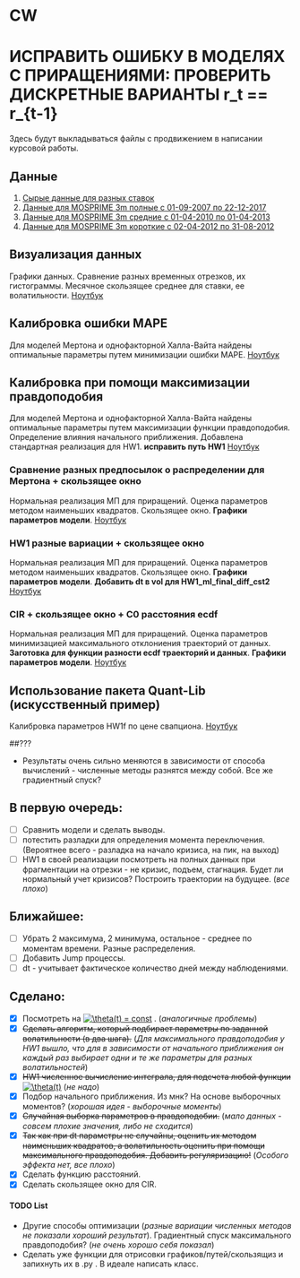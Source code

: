 # CW 
# ИСПРАВИТЬ ОШИБКУ В МОДЕЛЯХ С ПРИРАЩЕНИЯМИ: ПРОВЕРИТЬ ДИСКРЕТНЫЕ ВАРИАНТЫ r_t == r_{t-1}
Здесь будут выкладываться файлы с продвижением в написании курсовой работы.
## Данные
1) [Сырые данные для разных ставок](https://github.com/DESimakov/CW/blob/master/mosprime.csv) 
2) [Данные для MOSPRIME 3m полные с 01-09-2007 по 22-12-2017](https://github.com/DESimakov/CW/blob/master/mosprime3m.csv)
3) [Данные для MOSPRIME 3m средние с 01-04-2010 по 01-04-2013](https://github.com/DESimakov/CW/blob/master/mosprime3m_between.csv)
4) [Данные для MOSPRIME 3m короткие с 02-04-2012 по 31-08-2012](https://github.com/DESimakov/CW/blob/master/mosprime3m_short.csv)
## Визуализация данных
Графики данных. Сравнение разных временных отрезков, их гистограммы. Месячное скользящее среднее для ставки, ее волатильности. [Ноутбук](https://github.com/DESimakov/CW/blob/master/CW_data_and_visualisation.ipynb) 
## Калибровка ошибки MAPE
Для моделей Мертона и однофакторной Халла-Вайта найдены оптимальные параметры путем минимизации ошибки MAPE. [Ноутбук](https://github.com/DESimakov/CW/blob/master/CWm-calibration_MAPE.ipynb)
## Калибровка при помощи максимизации правдоподобия
Для моделей Мертона и однофакторной Халла-Вайта найдены оптимальные параметры путем максимизации функции правдоподобия. Определение влияния начального приближения. Добавлена стандартная реализация для HW1. **исправить путь HW1** [Ноутбук](https://github.com/DESimakov/CW/blob/master/CWm-calibration_ML.ipynb)
### Сравнение разных предпосылок о распределении для Мертона + скользящее окно
Нормальная реализация МП для приращений. Оценка параметров методом наименьших квадратов. Скользящее окно. **Графики параметров модели**. [Ноутбук](https://github.com/DESimakov/CW/blob/master/CW_Merton_OLS_and_Rolling.ipynb)

### HW1 разные вариации + скользящее окно
Нормальная реализация МП для приращений. Оценка параметров методом наименьших квадратов. Скользящее окно. **Графики параметров модели**. **Добавить dt в vol для HW1_ml_final_diff_cst2** [Ноутбук](https://github.com/DESimakov/CW/blob/master/CW_HW1_OLS+nonparametricmean+p0.ipynb)

### CIR + скользящее окно + C0 расстояния ecdf
Нормальная реализация МП для приращений. Оценка параметров минимизацией максимального отклониения траекторий от данных. **Заготовка для функции разности ecdf траекторий и данных**. **Графики параметров модели**. [Ноутбук](https://github.com/DESimakov/CW/blob/master/CW_CIR.ipynb )


## Использование пакета Quant-Lib (искусственный пример)
Калибровка параметров HW1f по цене свапциона. [Ноутбук](https://github.com/DESimakov/CW/blob/master/CW_QuantLib.ipynb)

##???
* Результаты очень сильно меняются в зависимости от способа вычислений - численные методы разнятся между собой. Все же градиентный спуск?

## В первую очередь:
- [ ] Сравнить модели и сделать выводы.
- [ ] потестить разладки для определения момента переключения. (Вероятнее всего - разладка на начало кризиса, на пик, на выход)
- [ ] HW1 в своей реализации посмотреть на полных данных при фрагментации на отрезки - не кризис, подъем, стагнация. Будет ли нормальный учет  кризисов? Построить траектории на будущее. (*все плохо*)

## Ближайшее:
- [ ] Убрать 2 максимума, 2 минимума, остальное - среднее по моментам времени. Разные распределения.
- [ ] Добавить Jump процессы.
- [ ] dt - учитывает фактическое количество дней между наблюдениями.

## Сделано:
- [x] Посмотреть на <a href="https://www.codecogs.com/eqnedit.php?latex=\theta(t)&space;=&space;const" target="_blank"><img src="https://latex.codecogs.com/gif.latex?\theta(t)&space;=&space;const" title="\theta(t) = const" /></a> . (*аналогичные проблемы*)
- [x] ~~Сделать алгоритм, который подбирает параметры по заданной волатильности (в два шага).~~ (*Для максимального правдоподобия у HW1 вышло, что для в зависимости от начального приближения он каждый раз выбирает одни и те же параметры для разных волатильностей*)
- [x] ~~HW1 численное вычисление интеграла, для подсчета любой функции~~<a href="https://www.codecogs.com/eqnedit.php?latex=\theta(t)&space;=&space;const" target="_blank"><img src="https://latex.codecogs.com/gif.latex?\theta(t)" title="\theta(t)" /></a> (*не надо*)
- [x] Подбор начального приближения. Из мнк? На основе выборочных моментов? (*хорошая идея - выборочные моменты*)
- [x] ~~Случайная выборка параметров в правдоподобии.~~ (*мало данных - совсем плохие значения, либо не сходится*)
- [x] ~~Так как при dt параметры не случайны, оценить их методом наименьших квадратов, а волатильность оценить при помощи максимального правдоподобия. Добавить регуляризацию!~~ (*Особого эффекта нет, все плохо*)
- [X] Сделать функцию расстояний.
- [X] Сделать скользящее окно для CIR.

#### TODO List
* Другие способы оптимизации (*разные вариации численных методов не показали хороший результат*). Градиентный спуск максимального правдоподобия? (*не очень хорошо себя показал*)
* Сделать уже функции для отрисовки графиков/путей/скользящиз и запихнуть их в .py . В идеале написать класс.
